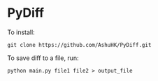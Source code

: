 # PyDiff
To install: 
```
git clone https://github.com/AshuHK/PyDiff.git
```

To save diff to a file, run: 
```
python main.py file1 file2 > output_file
```
